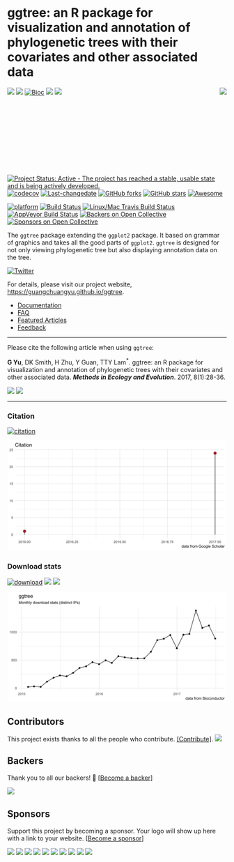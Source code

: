 <!-- README.md is generated from README.Rmd. Please edit that file -->
ggtree: an R package for visualization and annotation of phylogenetic trees with their covariates and other associated data
===========================================================================================================================

<img src="https://raw.githubusercontent.com/Bioconductor/BiocStickers/master/ggtree/ggtree.png" height="200" align="right" />

[![](https://img.shields.io/badge/release%20version-1.8.1-green.svg?style=flat)](https://bioconductor.org/packages/ggtree) [![](https://img.shields.io/badge/devel%20version-1.9.2-green.svg?style=flat)](https://github.com/guangchuangyu/ggtree) [![Bioc](http://www.bioconductor.org/shields/years-in-bioc/ggtree.svg)](https://www.bioconductor.org/packages/devel/bioc/html/ggtree.html#since) [![](https://img.shields.io/badge/download-16964/total-blue.svg?style=flat)](https://bioconductor.org/packages/stats/bioc/ggtree) [![](https://img.shields.io/badge/download-885/month-blue.svg?style=flat)](https://bioconductor.org/packages/stats/bioc/ggtree)

[![Project Status: Active - The project has reached a stable, usable state and is being actively developed.](http://www.repostatus.org/badges/latest/active.svg)](http://www.repostatus.org/#active) [![codecov](https://codecov.io/gh/GuangchuangYu/ggtree/branch/master/graph/badge.svg)](https://codecov.io/gh/GuangchuangYu/ggtree) [![Last-changedate](https://img.shields.io/badge/last%20change-2017--07--11-green.svg)](https://github.com/GuangchuangYu/ggtree/commits/master) [![GitHub forks](https://img.shields.io/github/forks/GuangchuangYu/ggtree.svg)](https://github.com/GuangchuangYu/ggtree/network) [![GitHub stars](https://img.shields.io/github/stars/GuangchuangYu/ggtree.svg)](https://github.com/GuangchuangYu/ggtree/stargazers) [![Awesome](https://cdn.rawgit.com/sindresorhus/awesome/d7305f38d29fed78fa85652e3a63e154dd8e8829/media/badge.svg)](https://awesome-r.com/#awesome-r-graphic-displays)

[![platform](http://www.bioconductor.org/shields/availability/devel/ggtree.svg)](https://www.bioconductor.org/packages/devel/bioc/html/ggtree.html#archives) [![Build Status](http://www.bioconductor.org/shields/build/devel/bioc/ggtree.svg)](https://bioconductor.org/checkResults/devel/bioc-LATEST/ggtree/) [![Linux/Mac Travis Build Status](https://img.shields.io/travis/GuangchuangYu/ggtree/master.svg?label=Mac%20OSX%20%26%20Linux)](https://travis-ci.org/GuangchuangYu/ggtree) [![AppVeyor Build Status](https://img.shields.io/appveyor/ci/Guangchuangyu/ggtree/master.svg?label=Windows)](https://ci.appveyor.com/project/GuangchuangYu/ggtree) [![Backers on Open Collective](https://opencollective.com/ggtree/backers/badge.svg)](#backers) [![Sponsors on Open Collective](https://opencollective.com/ggtree/sponsors/badge.svg)](#sponsors)

The `ggtree` package extending the `ggplot2` package. It based on grammar of graphics and takes all the good parts of `ggplot2`. `ggtree` is designed for not only viewing phylogenetic tree but also displaying annotation data on the tree.

[![Twitter](https://img.shields.io/twitter/url/https/github.com/GuangchuangYu/ggtree.svg?style=social)](https://twitter.com/intent/tweet?hashtags=ggtree&url=http://onlinelibrary.wiley.com/doi/10.1111/2041-210X.12628/abstract&screen_name=guangchuangyu)

For details, please visit our project website, <https://guangchuangyu.github.io/ggtree>.

-   [Documentation](https://guangchuangyu.github.io/ggtree/documentation/)
-   [FAQ](https://guangchuangyu.github.io/ggtree/faq/)
-   [Featured Articles](https://guangchuangyu.github.io/ggtree/featuredArticles/)
-   [Feedback](https://guangchuangyu.github.io/ggtree/#feedback)

------------------------------------------------------------------------

Please cite the following article when using `ggtree`:

**G Yu**, DK Smith, H Zhu, Y Guan, TTY Lam<sup>\*</sup>. ggtree: an R package for visualization and annotation of phylogenetic trees with their covariates and other associated data. ***Methods in Ecology and Evolution***. 2017, 8(1):28-36.

[![](https://img.shields.io/badge/doi-10.1111/2041--210X.12628-green.svg?style=flat)](http://dx.doi.org/10.1111/2041-210X.12628) [![](https://img.shields.io/badge/Altmetric-348-green.svg?style=flat)](https://www.altmetric.com/details/10533079)

------------------------------------------------------------------------

### Citation

[![citation](https://img.shields.io/badge/cited%20by-25-green.svg?style=flat)](https://scholar.google.com.hk/scholar?oi=bibs&hl=en&cites=7268358477862164627)

<img src="docs/citation.png" width="890"/>

### Download stats

[![download](http://www.bioconductor.org/shields/downloads/ggtree.svg)](https://bioconductor.org/packages/stats/bioc/ggtree) [![](https://img.shields.io/badge/download-16964/total-blue.svg?style=flat)](https://bioconductor.org/packages/stats/bioc/ggtree) [![](https://img.shields.io/badge/download-885/month-blue.svg?style=flat)](https://bioconductor.org/packages/stats/bioc/ggtree)

<img src="docs/dlstats.png" width="890"/>

Contributors
------------

This project exists thanks to all the people who contribute. [\[Contribute\]](CONTRIBUTING.md). <a href="graphs/contributors"><img src="https://opencollective.com/ggtree/contributors.svg?width=890" /></a>

Backers
-------

Thank you to all our backers! 🙏 \[[Become a backer](https://opencollective.com/ggtree#backer)\]

<a href="https://opencollective.com/ggtree#backers" target="_blank"><img src="https://opencollective.com/ggtree/backers.svg?width=890"></a>

Sponsors
--------

Support this project by becoming a sponsor. Your logo will show up here with a link to your website. \[[Become a sponsor](https://opencollective.com/ggtree#sponsor)\]

<a href="https://opencollective.com/ggtree/sponsor/0/website" target="_blank"><img src="https://opencollective.com/ggtree/sponsor/0/avatar.svg"></a> <a href="https://opencollective.com/ggtree/sponsor/1/website" target="_blank"><img src="https://opencollective.com/ggtree/sponsor/1/avatar.svg"></a> <a href="https://opencollective.com/ggtree/sponsor/2/website" target="_blank"><img src="https://opencollective.com/ggtree/sponsor/2/avatar.svg"></a> <a href="https://opencollective.com/ggtree/sponsor/3/website" target="_blank"><img src="https://opencollective.com/ggtree/sponsor/3/avatar.svg"></a> <a href="https://opencollective.com/ggtree/sponsor/4/website" target="_blank"><img src="https://opencollective.com/ggtree/sponsor/4/avatar.svg"></a> <a href="https://opencollective.com/ggtree/sponsor/5/website" target="_blank"><img src="https://opencollective.com/ggtree/sponsor/5/avatar.svg"></a> <a href="https://opencollective.com/ggtree/sponsor/6/website" target="_blank"><img src="https://opencollective.com/ggtree/sponsor/6/avatar.svg"></a> <a href="https://opencollective.com/ggtree/sponsor/7/website" target="_blank"><img src="https://opencollective.com/ggtree/sponsor/7/avatar.svg"></a> <a href="https://opencollective.com/ggtree/sponsor/8/website" target="_blank"><img src="https://opencollective.com/ggtree/sponsor/8/avatar.svg"></a> <a href="https://opencollective.com/ggtree/sponsor/9/website" target="_blank"><img src="https://opencollective.com/ggtree/sponsor/9/avatar.svg"></a>
